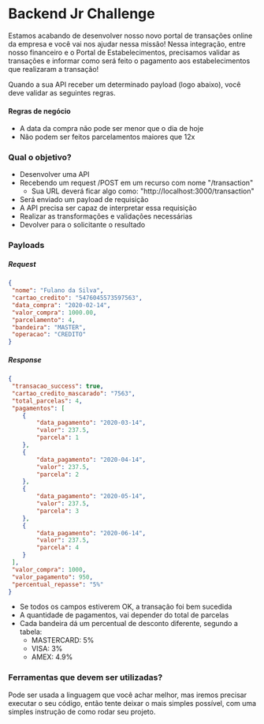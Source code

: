 # Backend Jr Challenge #

Estamos acabando de desenvolver nosso novo portal de transações online da empresa e você vai nos ajudar nessa missão!
Nessa integração, entre nosso financeiro e o Portal de Estabelecimentos, precisamos validar as transações e informar como será feito o pagamento aos estabelecimentos que realizaram a transação!

Quando a sua API receber um determinado payload (logo abaixo), você deve validar as seguintes regras.

#### Regras de negócio ####
- A data da compra não pode ser menor que o dia de hoje
- Não podem ser feitos parcelamentos maiores que 12x


### Qual o objetivo? ###

* Desenvolver uma API
* Recebendo um request /POST em um recurso com nome "/transaction"
	- Sua URL deverá ficar algo como: "http://localhost:3000/transaction"
* Será enviado um payload de requisição
* A API precisa ser capaz de interpretar essa requisição
* Realizar as transformações e validações necessárias
* Devolver para o solicitante o resultado

### Payloads ###
##### Request #####
```json
{
 "nome": "Fulano da Silva",
 "cartao_credito": "5476045573597563",
 "data_compra": "2020-02-14",
 "valor_compra": 1000.00,
 "parcelamento": 4,
 "bandeira": "MASTER",
 "operacao": "CREDITO"
}
```

##### Response #####
```json
{
 "transacao_success": true,
 "cartao_credito_mascarado": "7563",
 "total_parcelas": 4,
 "pagamentos": [
 	{
		"data_pagamento": "2020-03-14",
		"valor": 237.5,
		"parcela": 1
	},
	{
		"data_pagamento": "2020-04-14",
		"valor": 237.5,
		"parcela": 2
	},
	{
		"data_pagamento": "2020-05-14",
		"valor": 237.5,
		"parcela": 3
	},
	{
		"data_pagamento": "2020-06-14",
		"valor": 237.5,
		"parcela": 4
	}
 ],
 "valor_compra": 1000,
 "valor_pagamento": 950,
 "percentual_repasse": "5%"
}
```
- Se todos os campos estiverem OK, a transação foi bem sucedida
- A quantidade de pagamentos, vai depender do total de parcelas
- Cada bandeira dá um percentual de desconto diferente, segundo a tabela:
	- MASTERCARD: 5%
	- VISA: 3%	
	- AMEX: 4.9%

### Ferramentas que devem ser utilizadas? ###

Pode ser usada a linguagem que você achar melhor, mas iremos precisar executar o seu código, então tente deixar o mais simples possível, com uma simples instrução de como rodar seu projeto.
